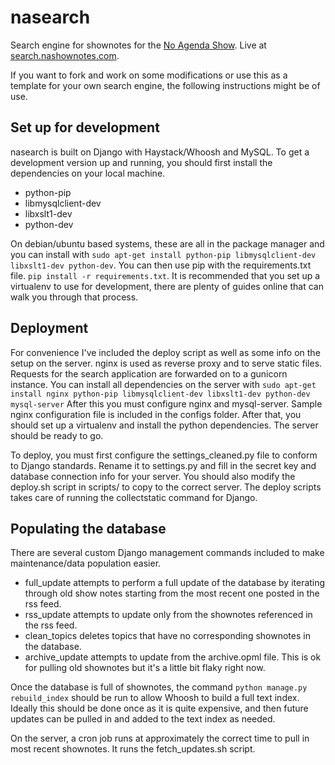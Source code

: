 nasearch
========

Search engine for shownotes for the [No Agenda Show](http://www.noagendashow.com/). Live at [search.nashownotes.com](http://search.nashownotes.com).

If you want to fork and work on some modifications or use this as a template for your own search engine, the following instructions might be of use.

Set up for development
----------------------
nasearch is built on Django with Haystack/Whoosh and MySQL.
To get a development version up and running, you should first install the dependencies on your local machine.

+ python-pip
+ libmysqlclient-dev
+ libxslt1-dev
+ python-dev

On debian/ubuntu based systems, these are all in the package manager and you can install with `sudo apt-get install python-pip libmysqlclient-dev libxslt1-dev python-dev`. You can then use pip with the requirements.txt file. `pip install -r requirements.txt`. It is recommended that you set up a virtualenv to use for development, there are plenty of guides online that can walk you through that process.

Deployment
------------
For convenience I've included the deploy script as well as some info on the setup on the server. nginx is used as reverse proxy and to serve static files. Requests for the search application are forwarded on to a gunicorn instance.
You can install all dependencies on the server with `sudo apt-get install nginx python-pip libmysqlclient-dev libxslt1-dev python-dev mysql-server`
After this you must configure nginx and mysql-server. Sample nginx configuration file is included in the configs folder.
After that, you should set up a virtualenv and install the python dependencies. The server should be ready to go.

To deploy, you must first configure the settings_cleaned.py file to conform to Django standards. Rename it to settings.py and fill in the secret key and database connection info for your server. You should also modify the deploy.sh script in scripts/ to copy to the correct server. The deploy scripts takes care of running the collectstatic command for Django.

Populating the database
-----------
There are several custom Django management commands included to make maintenance/data population easier.

+ full_update attempts to perform a full update of the database by iterating through old show notes starting from the most recent one posted in the rss feed.
+ rss_update attempts to update only from the shownotes referenced in the rss feed.
+ clean_topics deletes topics that have no corresponding shownotes in the database.
+ archive_update attempts to update from the archive.opml file. This is ok for pulling old shownotes but it's a little bit flaky right now.

Once the database is full of shownotes, the command `python manage.py rebuild_index` should be run to allow Whoosh to build a full text index. Ideally this should be done once as it is quite expensive, and then future updates can be pulled in and added to the text index as needed.

On the server, a cron job runs at approximately the correct time to pull in most recent shownotes. It runs the fetch_updates.sh script.
